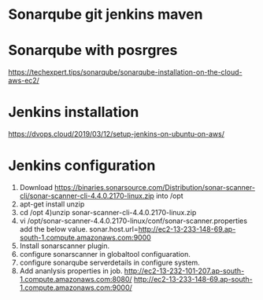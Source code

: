 # Sonarqube git jenkins maven
# Sonarqube with posrgres
https://techexpert.tips/sonarqube/sonarqube-installation-on-the-cloud-aws-ec2/
# Jenkins installation
https://dvops.cloud/2019/03/12/setup-jenkins-on-ubuntu-on-aws/
# Jenkins configuration
1) Download https://binaries.sonarsource.com/Distribution/sonar-scanner-cli/sonar-scanner-cli-4.4.0.2170-linux.zip into /opt
 2) apt-get install unzip
 3) cd /opt 
 4)unzip sonar-scanner-cli-4.4.0.2170-linux.zip 
 5) vi /opt/sonar-scanner-4.4.0.2170-linux/conf/sonar-scanner.properties
  add the below value.
  sonar.host.url=http://ec2-13-233-148-69.ap-south-1.compute.amazonaws.com:9000
6) Install sonarscanner plugin.
7) configure sonarscanner in globaltool configuaration.
8) configure sonarqube serverdetails in configure system.
9) Add ananlysis properties in job.
http://ec2-13-232-101-207.ap-south-1.compute.amazonaws.com:8080/
http://ec2-13-233-148-69.ap-south-1.compute.amazonaws.com:9000/
